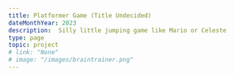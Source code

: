 ```yaml
---
title: Platformer Game (Title Undecided)
dateMonthYear: 2023
description:  Silly little jumping game like Mario or Celeste
type: page
topic: project
# link: "None"
# image: "/images/braintrainer.png"
---
```



